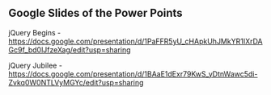 ## Google Slides of the Power Points

jQuery Begins - https://docs.google.com/presentation/d/1PaFFR5yU_cHApkUhJMkYR1IXrDAGc9f_bd0lJfzeXag/edit?usp=sharing

jQuery Jubilee - https://docs.google.com/presentation/d/1BAaE1dExr79KwS_yDtnWawc5di-Zvkq0W0NTLVyMGYc/edit?usp=sharing